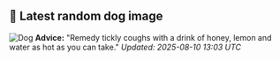 ## 🐶 Latest random dog image
![Dog](https://images.dog.ceo/breeds/maltese/n02085936_1556.jpg)
**Advice:** "Remedy tickly coughs with a drink of honey, lemon and water as hot as you can take."
*Updated: 2025-08-10 13:03 UTC*

